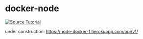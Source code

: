 # docker-node


[![Source Tutorial](http://i3.ytimg.com/vi/9zUHg7xjIqQ/hqdefault.jpg)](https://www.youtube.com/watch?v=9zUHg7xjIqQ&t=15472s)

under construction: https://node-docker-1.herokuapp.com/api/v1/
